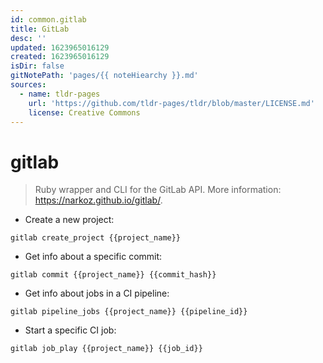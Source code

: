 ```yaml
---
id: common.gitlab
title: GitLab
desc: ''
updated: 1623965016129
created: 1623965016129
isDir: false
gitNotePath: 'pages/{{ noteHiearchy }}.md'
sources:
  - name: tldr-pages
    url: 'https://github.com/tldr-pages/tldr/blob/master/LICENSE.md'
    license: Creative Commons
---
```

# gitlab

> Ruby wrapper and CLI for the GitLab API.
> More information: <https://narkoz.github.io/gitlab/>.

- Create a new project:

`gitlab create_project {{project_name}}`

- Get info about a specific commit:

`gitlab commit {{project_name}} {{commit_hash}}`

- Get info about jobs in a CI pipeline:

`gitlab pipeline_jobs {{project_name}} {{pipeline_id}}`

- Start a specific CI job:

`gitlab job_play {{project_name}} {{job_id}}`

